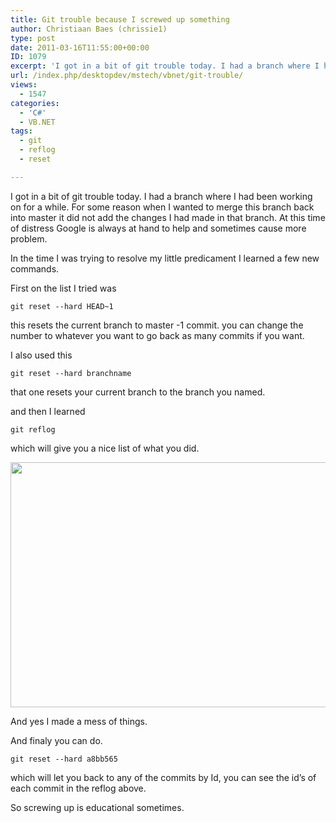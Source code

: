 ```yaml
---
title: Git trouble because I screwed up something
author: Christiaan Baes (chrissie1)
type: post
date: 2011-03-16T11:55:00+00:00
ID: 1079
excerpt: 'I got in a bit of git trouble today. I had a branch where I had been working on for a while. For some reason when I wanted to merge this branch back into master it did not add the changes I had made in that branch. At this time of distress Google is alw&hellip;'
url: /index.php/desktopdev/mstech/vbnet/git-trouble/
views:
  - 1547
categories:
  - 'C#'
  - VB.NET
tags:
  - git
  - reflog
  - reset

---
```

I got in a bit of git trouble today. I had a branch where I had been working on for a while. For some reason when I wanted to merge this branch back into master it did not add the changes I had made in that branch. At this time of distress Google is always at hand to help and sometimes cause more problem.

In the time I was trying to resolve my little predicament I learned a few new commands.

First on the list I tried was 

<code class="codespan">git reset --hard HEAD~1</code>

this resets the current branch to master -1 commit. you can change the number to whatever you want to go back as many commits if you want.

I also used this

<code class="codespan">git reset --hard branchname</code>

that one resets your current branch to the branch you named.

and then I learned

<code class="codespan">git reflog</code>

which will give you a nice list of what you did. 

<div class="image_block">
  <a href="/wp-content/uploads/users/chrissie1/git/ScreenShot035.png?mtime=1300283503"><img alt="" src="/wp-content/uploads/users/chrissie1/git/ScreenShot035.png?mtime=1300283503" width="677" height="392" /></a>
</div>

And yes I made a mess of things.

And finaly you can do.

<code class="codespan">git reset --hard a8bb565</code>

which will let you back to any of the commits by Id, you can see the id&#8217;s of each commit in the reflog above.

So screwing up is educational sometimes.